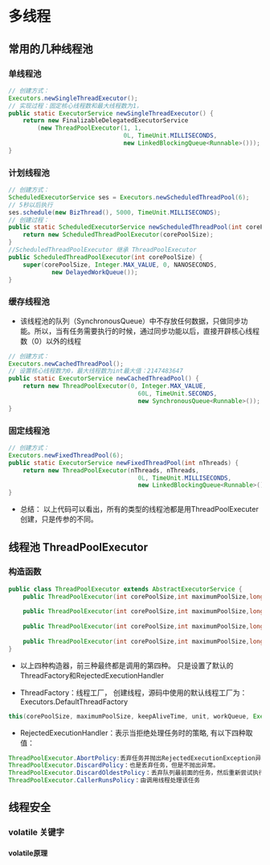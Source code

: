 # 多线程

## 常用的几种线程池
### 单线程池
```java
// 创建方式：
Executors.newSingleThreadExecutor();
// 实现过程：固定核心线程数和最大线程数为1，
public static ExecutorService newSingleThreadExecutor() {
    return new FinalizableDelegatedExecutorService
        (new ThreadPoolExecutor(1, 1,
                                0L, TimeUnit.MILLISECONDS,
                                new LinkedBlockingQueue<Runnable>()));
}
```
### 计划线程池
```java
// 创建方式：        
ScheduledExecutorService ses = Executors.newScheduledThreadPool(6);
// 5秒以后执行
ses.schedule(new BizThread(), 5000, TimeUnit.MILLISECONDS);
// 创建过程：
public static ScheduledExecutorService newScheduledThreadPool(int corePoolSize) {
    return new ScheduledThreadPoolExecutor(corePoolSize);
}
//ScheduledThreadPoolExecutor 继承 ThreadPoolExecutor
public ScheduledThreadPoolExecutor(int corePoolSize) {
    super(corePoolSize, Integer.MAX_VALUE, 0, NANOSECONDS,
            new DelayedWorkQueue());
}
```
### 缓存线程池
- 该线程池的队列（SynchronousQueue）中不存放任何数据，只做同步功能。所以，当有任务需要执行的时候，通过同步功能以后，直接开辟核心线程数（0）以外的线程
```java
// 创建方式：
Executors.newCachedThreadPool();
// 设置核心线程数为0，最大线程数为int最大值：2147483647
public static ExecutorService newCachedThreadPool() {
    return new ThreadPoolExecutor(0, Integer.MAX_VALUE,
                                    60L, TimeUnit.SECONDS,
                                    new SynchronousQueue<Runnable>());
}
```
### 固定线程池
```java
// 创建方式：
Executors.newFixedThreadPool(6);
public static ExecutorService newFixedThreadPool(int nThreads) {
    return new ThreadPoolExecutor(nThreads, nThreads,
                                    0L, TimeUnit.MILLISECONDS,
                                    new LinkedBlockingQueue<Runnable>());
}
```

- 总结： 以上代码可以看出，所有的类型的线程池都是用ThreadPoolExecuter创建，只是传参的不同。

## 线程池 ThreadPoolExecutor

### 构造函数
```java
public class ThreadPoolExecutor extends AbstractExecutorService {
    public ThreadPoolExecutor(int corePoolSize,int maximumPoolSize,long keepAliveTime,TimeUnit unit, BlockingQueue<Runnable> workQueue);
 
    public ThreadPoolExecutor(int corePoolSize,int maximumPoolSize,long keepAliveTime,TimeUnit unit, BlockingQueue<Runnable> workQueue,ThreadFactory threadFactory);
 
    public ThreadPoolExecutor(int corePoolSize,int maximumPoolSize,long keepAliveTime,TimeUnit unit, BlockingQueue<Runnable> workQueue,RejectedExecutionHandler handler);
 
    public ThreadPoolExecutor(int corePoolSize,int maximumPoolSize,long keepAliveTime,TimeUnit unit, BlockingQueue<Runnable> workQueue,ThreadFactory threadFactory,RejectedExecutionHandler handler);
}
```
- 以上四种构造器，前三种最终都是调用的第四种。 只是设置了默认的ThreadFactory和RejectedExecutionHandler

- ThreadFactory：线程工厂， 创建线程，源码中使用的默认线程工厂为：Executors.DefaultThreadFactory
```java
this(corePoolSize, maximumPoolSize, keepAliveTime, unit, workQueue, Executors.defaultThreadFactory(), defaultHandler);
```
- RejectedExecutionHandler：表示当拒绝处理任务时的策略, 有以下四种取值：
```java
ThreadPoolExecutor.AbortPolicy:丢弃任务并抛出RejectedExecutionException异常。 (默认值)
ThreadPoolExecutor.DiscardPolicy：也是丢弃任务，但是不抛出异常。 
ThreadPoolExecutor.DiscardOldestPolicy：丢弃队列最前面的任务，然后重新尝试执行任务（重复此过程）
ThreadPoolExecutor.CallerRunsPolicy：由调用线程处理该任务 
```
## 线程安全
### volatile 关键字
#### volatile原理
